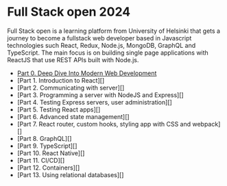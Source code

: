 # Full Stack open 2024

Full Stack open is a learning platform from University of Helsinki that gets a journey to become a fullstack web developer based in Javascript technologies such React, Redux, Node.js, MongoDB, GraphQL and TypeScript. The main focus is on building single page applications with ReactJS that use REST APIs built with Node.js.

- [Part 0. Deep Dive Into Modern Web Development](https://fullstackopen.com/en/part0)
- [Part 1. Introduction to React][]
- [Part 2. Communicating with server][]
- [Part 3. Programming a server with NodeJS and Express][]
- [Part 4. Testing Express servers, user administration][]
- [Part 5. Testing React apps][]
- [Part 6. Advanced state management][]
- [Part 7. React router, custom hooks, styling app with CSS and webpack][]
- [Part 8. GraphQL][]
- [Part 9. TypeScript][]
- [Part 10. React Native][]
- [Part 11. CI/CD][]
- [Part 12. Containers][]
- [Part 13. Using relational databases][]

